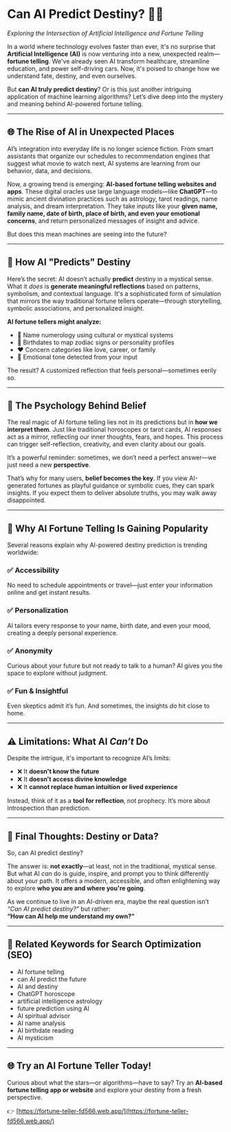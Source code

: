 # Can AI Predict Destiny? 🔮✨  
*Exploring the Intersection of Artificial Intelligence and Fortune Telling*

In a world where technology evolves faster than ever, it's no surprise that **Artificial Intelligence (AI)** is now venturing into a new, unexpected realm—**fortune telling**. We've already seen AI transform healthcare, streamline education, and power self-driving cars. Now, it's poised to change how we understand fate, destiny, and even ourselves.

But **can AI truly predict destiny**? Or is this just another intriguing application of machine learning algorithms? Let’s dive deep into the mystery and meaning behind AI-powered fortune telling.

---

## 🌐 The Rise of AI in Unexpected Places

AI’s integration into everyday life is no longer science fiction. From smart assistants that organize our schedules to recommendation engines that suggest what movie to watch next, AI systems are learning from our behavior, data, and decisions.

Now, a growing trend is emerging: **AI-based fortune telling websites and apps**. These digital oracles use large language models—like **ChatGPT**—to mimic ancient divination practices such as astrology, tarot readings, name analysis, and dream interpretation. They take inputs like your **given name, family name, date of birth, place of birth, and even your emotional concerns**, and return personalized messages of insight and advice.

But does this mean machines are seeing into the future?

---

## 🤖 How AI "Predicts" Destiny

Here’s the secret: AI doesn’t actually **predict** destiny in a mystical sense. What it *does* is **generate meaningful reflections** based on patterns, symbolism, and contextual language. It's a sophisticated form of simulation that mirrors the way traditional fortune tellers operate—through storytelling, symbolic associations, and personalized insight.

**AI fortune tellers might analyze:**

- 🧮 Name numerology using cultural or mystical systems  
- 🎂 Birthdates to map zodiac signs or personality profiles  
- ❤️ Concern categories like love, career, or family  
- 🧠 Emotional tone detected from your input  

The result? A customized reflection that feels personal—sometimes eerily so.

---

## 🌟 The Psychology Behind Belief

The real magic of AI fortune telling lies not in its predictions but in **how we interpret them**. Just like traditional horoscopes or tarot cards, AI responses act as a mirror, reflecting our inner thoughts, fears, and hopes. This process can trigger self-reflection, creativity, and even clarity about our goals.

It’s a powerful reminder: sometimes, we don’t need a perfect answer—we just need a new **perspective**.

That’s why for many users, **belief becomes the key**. If you view AI-generated fortunes as playful guidance or symbolic cues, they can spark insights. If you expect them to deliver absolute truths, you may walk away disappointed.

---

## 🧭 Why AI Fortune Telling Is Gaining Popularity

Several reasons explain why AI-powered destiny prediction is trending worldwide:

### ✅ Accessibility
No need to schedule appointments or travel—just enter your information online and get instant results.

### ✅ Personalization
AI tailors every response to your name, birth date, and even your mood, creating a deeply personal experience.

### ✅ Anonymity
Curious about your future but not ready to talk to a human? AI gives you the space to explore without judgment.

### ✅ Fun & Insightful
Even skeptics admit it’s fun. And sometimes, the insights *do* hit close to home.

---

## ⚠️ Limitations: What AI *Can’t* Do

Despite the intrigue, it's important to recognize AI’s limits:

- ❌ It **doesn't know the future**
- ❌ It **doesn’t access divine knowledge**
- ❌ It **cannot replace human intuition or lived experience**

Instead, think of it as a **tool for reflection**, not prophecy. It’s more about introspection than prediction.

---

## 💬 Final Thoughts: Destiny or Data?

So, can AI predict destiny?

The answer is: **not exactly**—at least, not in the traditional, mystical sense. But what AI *can* do is guide, inspire, and prompt you to think differently about your path. It offers a modern, accessible, and often enlightening way to explore **who you are and where you're going**.

As we continue to live in an AI-driven era, maybe the real question isn’t *“Can AI predict destiny?”* but rather:  
**“How can AI help me understand my own?”**

---

## 🧠 Related Keywords for Search Optimization (SEO)

- AI fortune telling  
- can AI predict the future  
- AI and destiny  
- ChatGPT horoscope  
- artificial intelligence astrology  
- future prediction using AI  
- AI spiritual advisor  
- AI name analysis  
- AI birthdate reading  
- AI mysticism  

---

## 🌐 Try an AI Fortune Teller Today!

Curious about what the stars—or algorithms—have to say? Try an **AI-based fortune telling app or website** and explore your destiny from a fresh perspective.

👉 [https://fortune-teller-fd566.web.app/](https://fortune-teller-fd566.web.app/)
